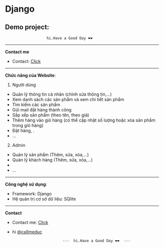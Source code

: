 # Django
**Demo project**:
- 
                       hi.Have a Good Day ❤❤
---
**Contact me**
* Contact:  [Click](https://github.com/callmeduc)
---
**Chức năng của Website**:
1. Người dùng
  - Quản lý thông tin cá nhân (chỉnh sửa thông tin,...)
  - Xem danh sách các sản phẩm và xem chi tiết sản phẩm 
  - Tìm kiếm các sản phẩm
  - Gửi mail đặt hàng thành công
  - Sắp xếp sản phẩm (theo tên, theo giá)
  - Thêm hàng vào giỏ hàng (có thể cập nhật số lượng hoặc xóa sản phẩm trong giỏ hàng)
  - Đặt hàng, . 
  - ...
2. Admin
  - Quản lý sản phẩm (Thêm, sửa, xóa,...)
  - Quản lý khách hàng (Thêm, sửa, xóa,...) 
  - 
  - ...
---
**Công nghệ sử dụng**:
  - Framework: Django
  - Hệ quản trị cơ sở dữ liệu: SQlite

---
**Contact**
* Contact me:  [Click](https://github.com/callmeduc)

- hi [@callmeduc](https://github.com/callmeduc)

                             ---  hi.Have a Good Day ❤❤  ---

